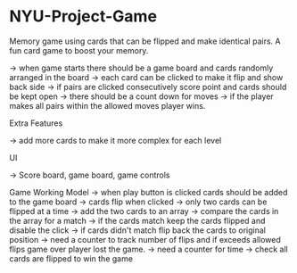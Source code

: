 # NYU-Project-Game

Memory game using cards that can be flipped and make identical pairs. A fun card game to boost your memory.



-> when game starts there should be a game board and cards randomly arranged in the board
-> each card can be clicked to make it flip and show back side
-> if pairs are clicked consecutively score point and cards should be kept open
-> there should be a count down for moves 
-> if the player makes all pairs within the allowed moves player wins.

Extra Features

-> add more cards to make it more complex for each level 


UI 

-> Score board, game board, game controls

Game Working Model
-> when play button is clicked cards should be added to the game board
-> cards flip when clicked
-> only two cards can be flipped at a time
-> add the two cards to an array
-> compare the cards in the array for a match
-> if the cards match keep the cards flipped and disable the click
-> if cards didn't match flip back the cards to original position
-> need a counter to track number of flips and if exceeds allowed flips game over player lost the game.
-> need a counter for time
-> check all cards are flipped to win the game 
